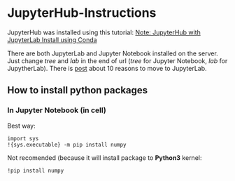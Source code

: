 # JupyterHub-Instructions

JupyterHub was installed using this tutorial: [Note: JupyterHub with JupyterLab Install using Conda](https://www.pugetsystems.com/labs/hpc/Note-JupyterHub-with-JupyterLab-Install-using-Conda-1729/?__cf_chl_captcha_tk__=2b09eabaee415536161c510f692993167f0fae39-1605719268-0-AT0lMwu6Nq5_klECiVLrHm1lSOYR-Xgj_p1h1z3SMHWZOxNAcNFfcA81gy-W3c0EehzlXvCeEFzl_7_z6j8qyfCJVgMVOQAZZxtTQPeSWVNM-fG1edis8D9um7_Z6BktMeetiFSG1Jr9c9U0uSEKvT3_TXkt7twDIlpr_CuHtjcRiYqrI1HkBt5Bo67anv-wnfd38uAcc8byWJBvo06rPWG0E-hN11QlIGbzYBZAgSLUJqYxPyndkYx9lHV3BUmL33DQMpJVeKJ09dQRIg39MjEohMt7K_jNA47m_nUoQQEVaFqGgZzHejzEBZ-pLHZoy0CElaEbuGnLji2QOS7Eo9Ewp7pVj7Aap4U8a9ApuvyVS_9OeBPE0q8_hnKrXIDz4YEzaKcDmgXewLoTVy9XwIrg4JSDK7x8RM1DsmUV5Z4vFNuejxyA5hlb5wJ1PB3UAAt8klMkqEoCIk8mUWnwFHRgp0nQ5sb7tp3XiXcKVn9kiG4J-51Ld-tzk6hNYHHXcmT4Vc215MpftE_YKQo0VkyiVmaX5YHnBX5kwPwyI1eoetEPC_zRL8HNyHFaRUejGkcem3kaUdlFulI7wpRvemudlphsn9MDUGogeY9zfWby)


There are both JupyterLab and Jupyter Notebook installed on the server. Just change *tree* and *lab* in the end of url (*tree* for Jupyter Notebook, *lab* for JupytherLab). There is [post](https://www.analyticsvidhya.com/blog/2020/06/10-powerful-reasons-jupyterlab-data-science/) about 10 reasons to move to JupyterLab. 

## How to install python packages

### In Jupyter Notebook (in cell)
Best way:
```
import sys
!{sys.executable} -m pip install numpy
```
Not recomended (because it will install package to **Python3** kernel:
```
!pip install numpy
```
